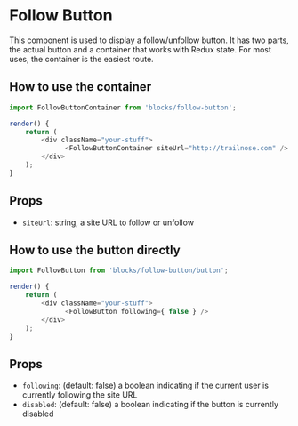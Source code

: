 # Follow Button

This component is used to display a follow/unfollow button.
It has two parts, the actual button and a container that works with Redux state.
For most uses, the container is the easiest route.

## How to use the container

```js
import FollowButtonContainer from 'blocks/follow-button';

render() {
	return (
		<div className="your-stuff">
			  <FollowButtonContainer siteUrl="http://trailnose.com" />
		</div>
	);
}
```

## Props

- `siteUrl`: string, a site URL to follow or unfollow

## How to use the button directly

```js
import FollowButton from 'blocks/follow-button/button';

render() {
	return (
		<div className="your-stuff">
			  <FollowButton following={ false } />
		</div>
	);
}
```

## Props

- `following`: (default: false) a boolean indicating if the current user is currently following the site URL
- `disabled`: (default: false) a boolean indicating if the button is currently disabled
